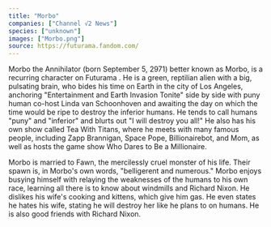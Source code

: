```yaml
---
title: "Morbo"
companies: ["Channel √2 News"]
species: ["unknown"]
images: ["Morbo.png"]
source: https://futurama.fandom.com/
---
```

Morbo the Annihilator (born September 5, 2971) better known as Morbo, is a recurring character on Futurama . He is a green, reptilian alien with a big, pulsating brain, who bides his time on Earth in the city of Los Angeles, anchoring "Entertainment and Earth Invasion Tonite" side by side with puny human co-host Linda van Schoonhoven and awaiting the day on which the time would be ripe to destroy the inferior humans. He tends to call humans "puny" and "inferior" and blurts out "I will destroy you all!" He also has his own show called Tea With Titans, where he meets with many famous people, including Zapp Brannigan, Space Pope, Billionairebot, and Mom, as well as hosts the game show Who Dares to Be a Millionaire.

Morbo is married to Fawn, the mercilessly cruel monster of his life. Their spawn is, in Morbo's own words, "belligerent and numerous." Morbo enjoys busying himself with relaying the weaknesses of the humans to his own race, learning all there is to know about windmills and Richard Nixon. He dislikes his wife's cooking and kittens, which give him gas. He even states he hates his wife, stating he will destroy her like he plans to on humans. He is also good friends with Richard Nixon.
